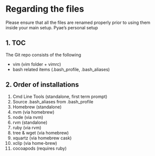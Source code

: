 # Regarding the files
Please ensure that all the files are renamed properly prior to using them inside your main setup.
Pyae’s personal setup

## 1. TOC
The Git repo consists of the following
* vim (vim folder + vimrc)
* bash related items (.bash_profile, .bash_aliases)

## 2. Order of installations
1. Cmd Line Tools (standalone, first term prompt)
2. Source .bash_aliases from .bash_profile
3. Homebrew (standalone)
4. nvm (via homebrew)
5. node (via nvm)
6. rvm (standalone)
7. ruby (via rvm)
8. tree & wget (via homebrew)
9. xquartz (via homebrew cask)
10. xclip (via home-brew)
11. cocoapods (requires ruby)
